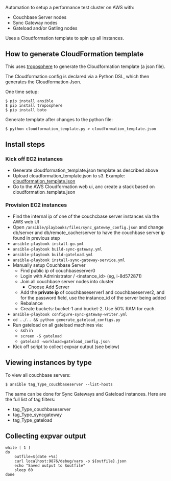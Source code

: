
Automation to setup a performance test cluster on AWS with:

* Couchbase Server nodes
* Sync Gateway nodes
* Gateload and/or Gatling nodes

Uses a Cloudformation template to spin up all instances.

## How to generate CloudFormation template

This uses [troposphere](https://github.com/cloudtools/troposphere) to generate the Cloudformation template (a json file).

The Cloudformation config is declared via a Python DSL, which then generates the Cloudformation Json.

One time setup:

```
$ pip install ansible
$ pip install troposphere
$ pip install boto
```

Generate template after changes to the python file:

```
$ python cloudformation_template.py > cloudformation_template.json
```

## Install steps

### Kick off EC2 instances

* Generate cloudformation_template.json template as described above
* Upload cloudformation_template.json to s3.  Example: [cloudformation_template.json](http://couchbase-mobile.s3.amazonaws.com/perfcluster-aws/cloudformation_template.json)
* Go to the AWS Cloudformation web ui, anc create a stack based on cloudformation_template.json

### Provision EC2 instances

* Find the internal ip of one of the couchcbase server instances via the AWS web UI
* Open `/ansible/playbooks/files/sync_gateway_config.json` and change db/server and db/remote_cache/server to have the couchbase server ip found in previous step
* `ansible-playbook install-go.yml` 
* `ansible-playbook build-sync-gateway.yml`
* `ansible-playbook build-gateload.yml`  
* `ansible-playbook install-sync-gateway-service.yml`
* Manually setup Couchbase Server
    * Find public ip of couchbaseserver0
    * Login with Administrator / <instance_id> (eg, i-8d572871)
    * Join all couchbase server nodes into cluster
        * Choose Add Server
	* Add the **private ip** of couchbaseserver1 and couchbaseserver2, and for the password field, use the instance_id of the server being added
    * Rebalance
    * Create buckets: bucket-1 and bucket-2.  Use 50% RAM for each.
* `ansible-playbook configure-sync-gateway-writer.yml`
* `cd ../.. && python generate_gateload_configs.py` 
* Run gateload on all gateload machines via:
    * ssh in
    * `screen -S gateload`
    * `gateload -workload=gateload_config.json`
* Kick off script to collect expvar output (see below)

## Viewing instances by type

To view all couchbase servers:

```
$ ansible tag_Type_couchbaseserver --list-hosts
```

The same can be done for Sync Gateways and Gateload instances.  Here are the full list of tag filters:

* tag_Type_couchbaseserver
* tag_Type_syncgateway
* tag_Type_gateload


## Collecting expvar output

```
while [ 1 ]
do
    outfile=$(date +%s)
    curl localhost:9876/debug/vars -o ${outfile}.json
    echo "Saved output to $outfile"
    sleep 60
done
```
